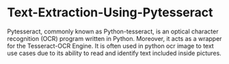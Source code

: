# Text-Extraction-Using-Pytesseract
Pytesseract, commonly known as Python-tesseract, is an optical character recognition (OCR) program written in Python. Moreover, it acts as a wrapper for the Tesseract-OCR Engine. It is often used in python ocr image to text use cases due to its ability to read and identify text included inside pictures.
